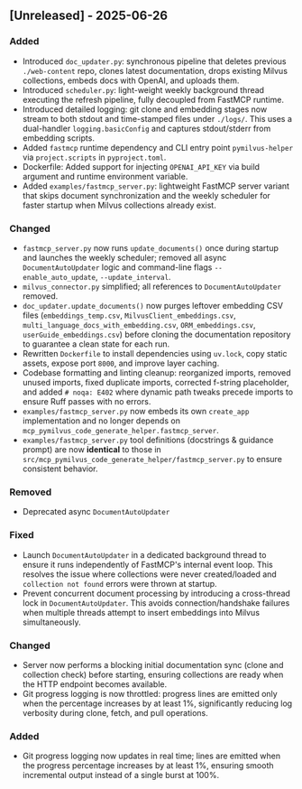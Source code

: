 ## [Unreleased] - 2025-06-26
### Added
- Introduced `doc_updater.py`: synchronous pipeline that deletes previous `./web-content` repo, clones latest documentation, drops existing Milvus collections, embeds docs with OpenAI, and uploads them.
- Introduced `scheduler.py`: light-weight weekly background thread executing the refresh pipeline, fully decoupled from FastMCP runtime.
- Introduced detailed logging: git clone and embedding stages now stream to both stdout and time-stamped files under `./logs/`. This uses a dual-handler `logging.basicConfig` and captures stdout/stderr from embedding scripts.
- Added `fastmcp` runtime dependency and CLI entry point `pymilvus-helper` via `project.scripts` in `pyproject.toml`.
- Dockerfile: Added support for injecting `OPENAI_API_KEY` via build argument and runtime environment variable.
- Added `examples/fastmcp_server.py`: lightweight FastMCP server variant that skips document synchronization and the weekly scheduler for faster startup when Milvus collections already exist.

### Changed
- `fastmcp_server.py` now runs `update_documents()` once during startup and launches the weekly scheduler; removed all async `DocumentAutoUpdater` logic and command-line flags `--enable_auto_update`, `--update_interval`.
- `milvus_connector.py` simplified; all references to `DocumentAutoUpdater` removed.
- `doc_updater.update_documents()` now purges leftover embedding CSV files (`embeddings_temp.csv`, `MilvusClient_embeddings.csv`, `multi_language_docs_with_embedding.csv`, `ORM_embeddings.csv`, `userGuide_embeddings.csv`) before cloning the documentation repository to guarantee a clean state for each run.
- Rewritten `Dockerfile` to install dependencies using `uv.lock`, copy static assets, expose port `8000`, and improve layer caching.
- Codebase formatting and linting cleanup: reorganized imports, removed unused imports, fixed duplicate imports, corrected f-string placeholder, and added `# noqa: E402` where dynamic path tweaks precede imports to ensure Ruff passes with no errors.
- `examples/fastmcp_server.py` now embeds its own `create_app` implementation and no longer depends on `mcp_pymilvus_code_generate_helper.fastmcp_server`.
- `examples/fastmcp_server.py` tool definitions (docstrings & guidance prompt) are now **identical** to those in `src/mcp_pymilvus_code_generate_helper/fastmcp_server.py` to ensure consistent behavior.

### Removed
- Deprecated async `DocumentAutoUpdater`

### Fixed
- Launch `DocumentAutoUpdater` in a dedicated background thread to ensure it runs independently of FastMCP's internal event loop. This resolves the issue where collections were never created/loaded and `collection not found` errors were thrown at startup.
- Prevent concurrent document processing by introducing a cross-thread lock in `DocumentAutoUpdater`. This avoids connection/handshake failures when multiple threads attempt to insert embeddings into Milvus simultaneously.

### Changed
- Server now performs a blocking initial documentation sync (clone and collection check) before starting, ensuring collections are ready when the HTTP endpoint becomes available.
- Git progress logging is now throttled: progress lines are emitted only when the percentage increases by at least 1%, significantly reducing log verbosity during clone, fetch, and pull operations.

### Added
- Git progress logging now updates in real time; lines are emitted when the progress percentage increases by at least 1%, ensuring smooth incremental output instead of a single burst at 100%.